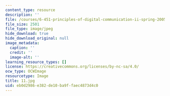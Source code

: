 ```yaml
---
content_type: resource
description: ''
file: /courses/6-451-principles-of-digital-communication-ii-spring-2005/eb0d2986e382de10ba9ffaec4873d4c0_11.jpg
file_size: 2501
file_type: image/jpeg
hide_download: true
hide_download_original: null
image_metadata:
  caption: ''
  credit: ''
  image-alt: ''
learning_resource_types: []
license: https://creativecommons.org/licenses/by-nc-sa/4.0/
ocw_type: OCWImage
resourcetype: Image
title: 11.jpg
uid: eb0d2986-e382-de10-ba9f-faec4873d4c0
---
```

